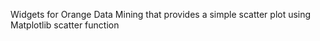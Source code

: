 Widgets for Orange Data Mining that provides a simple scatter plot using Matplotlib scatter function